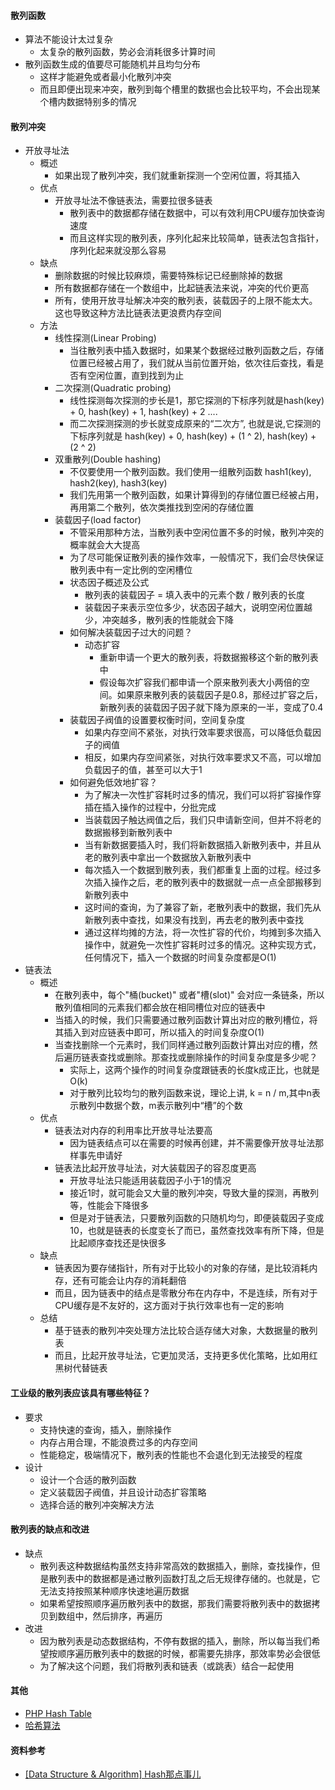#### 散列函数
- 算法不能设计太过复杂
  - 太复杂的散列函数，势必会消耗很多计算时间
- 散列函数生成的值要尽可能随机并且均匀分布
  - 这样才能避免或者最小化散列冲突
  - 而且即便出现来冲突，散列到每个槽里的数据也会比较平均，不会出现某个槽内数据特别多的情况
#### 散列冲突
- 开放寻址法
  - 概述
    - 如果出现了散列冲突，我们就重新探测一个空闲位置，将其插入
  - 优点
    - 开放寻址法不像链表法，需要拉很多链表
      - 散列表中的数据都存储在数据中，可以有效利用CPU缓存加快查询速度
      - 而且这样实现的散列表，序列化起来比较简单，链表法包含指针，序列化起来就没那么容易
  - 缺点
    - 删除数据的时候比较麻烦，需要特殊标记已经删除掉的数据
    - 所有数据都存储在一个数组中，比起链表法来说，冲突的代价更高
    - 所有，使用开放寻址解决冲突的散列表，装载因子的上限不能太大。这也导致这种方法比链表法更浪费内存空间
  - 方法
    - 线性探测(Linear Probing)
      - 当往散列表中插入数据时，如果某个数据经过散列函数之后，存储位置已经被占用了，我们就从当前位置开始，依次往后查找，看是否有空闲位置，直到找到为止
    - 二次探测(Quadratic probing)
      - 线性探测每次探测的步长是1，那它探测的下标序列就是hash(key) + 0, hash(key) + 1, hash(key) + 2 ....
      - 而二次探测探测的步长就变成原来的“二次方”, 也就是说,它探测的下标序列就是 hash(key) + 0, hash(key) + (1 ^ 2), hash(key) + (2 ^ 2)
    - 双重散列(Double hashing)
      - 不仅要使用一个散列函数。我们使用一组散列函数 hash1(key), hash2(key), hash3(key)
      - 我们先用第一个散列函数，如果计算得到的存储位置已经被占用，再用第二个散列，依次类推找到空闲的存储位置
    - 装载因子(load factor)
      - 不管采用那种方法，当散列表中空闲位置不多的时候，散列冲突的概率就会大大提高
      - 为了尽可能保证散列表的操作效率，一般情况下，我们会尽快保证散列表中有一定比例的空闲槽位
      - 状态因子概述及公式
        - 散列表的装载因子 = 填入表中的元素个数 / 散列表的长度
        - 装载因子来表示空位多少，状态因子越大，说明空闲位置越少，冲突越多，散列表的性能就会下降
      - 如何解决装载因子过大的问题？
        - 动态扩容
          - 重新申请一个更大的散列表，将数据搬移这个新的散列表中
          - 假设每次扩容我们都申请一个原来散列表大小两倍的空间。如果原来散列表的装载因子是0.8，那经过扩容之后，新散列表的装载因子因子就下降为原来的一半，变成了0.4
      - 装载因子阀值的设置要权衡时间，空间复杂度
        - 如果内存空间不紧张，对执行效率要求很高，可以降低负载因子的阀值
        - 相反，如果内存空间紧张，对执行效率要求又不高，可以增加负载因子的值，甚至可以大于1
      - 如何避免低效地扩容？
        - 为了解决一次性扩容耗时过多的情况，我们可以将扩容操作穿插在插入操作的过程中，分批完成
        - 当装载因子触达阀值之后，我们只申请新空间，但并不将老的数据搬移到新散列表中
        - 当有新数据要插入时，我们将新数据插入新散列表中，并且从老的散列表中拿出一个数据放入新散列表中
        - 每次插入一个数据到散列表，我们都重复上面的过程。经过多次插入操作之后，老的散列表中的数据就一点一点全部搬移到新散列表中
        - 这时间的查询，为了兼容了新，老散列表中的数据，我们先从新散列表中查找，如果没有找到，再去老的散列表中查找
        - 通过这样均摊的方法，将一次性扩容的代价，均摊到多次插入操作中，就避免一次性扩容耗时过多的情况。这种实现方式，任何情况下，插入一个数据的时间复杂度都是O(1)
- 链表法
  - 概述
    - 在散列表中，每个"桶(bucket)" 或者"槽(slot)" 会对应一条链条，所以散列值相同的元素我们都会放在相同槽位对应的链表中
    - 当插入的时候，我们只需要通过散列函数计算出对应的散列槽位，将其插入到对应链表中即可，所以插入的时间复杂度O(1)
    - 当查找删除一个元素时，我们同样通过散列函数计算出对应的槽，然后遍历链表查找或删除。那查找或删除操作的时间复杂度是多少呢？
      - 实际上，这两个操作的时间复杂度跟链表的长度k成正比，也就是O(k)
      - 对于散列比较均匀的散列函数来说，理论上讲, k = n / m,其中n表示散列中数据个数，m表示散列中“槽”的个数
  - 优点
    - 链表法对内存的利用率比开放寻址法要高
      - 因为链表结点可以在需要的时候再创建，并不需要像开放寻址法那样事先申请好
    - 链表法比起开放寻址法，对大装载因子的容忍度更高
      - 开放寻址法只能适用装载因子小于1的情况
      - 接近1时，就可能会又大量的散列冲突，导致大量的探测，再散列等，性能会下降很多
      - 但是对于链表法，只要散列函数的只随机均匀，即便装载因子变成10，也就是链表的长度变长了而已，虽然查找效率有所下降，但是比起顺序查找还是快很多
  - 缺点
    - 链表因为要存储指针，所有对于比较小的对象的存储，是比较消耗内存，还有可能会让内存的消耗翻倍
    - 而且，因为链表中的结点是零散分布在内存中，不是连续，所有对于CPU缓存是不友好的，这方面对于执行效率也有一定的影响
  - 总结
    - 基于链表的散列冲突处理方法比较合适存储大对象，大数据量的散列表
    - 而且，比起开放寻址法，它更加灵活，支持更多优化策略，比如用红黑树代替链表

#### 工业级的散列表应该具有哪些特征？
- 要求
  - 支持快速的查询，插入，删除操作
  - 内存占用合理，不能浪费过多的内存空间
  - 性能稳定，极端情况下，散列表的性能也不会退化到无法接受的程度
- 设计
  - 设计一个合适的散列函数
  - 定义装载因子阀值，并且设计动态扩容策略
  - 选择合适的散列冲突解决方法
#### 散列表的缺点和改进
- 缺点
  - 散列表这种数据结构虽然支持非常高效的数据插入，删除，查找操作，但是散列表中的数据都是通过散列函数打乱之后无规律存储的。也就是，它无法支持按照某种顺序快速地遍历数据
  - 如果希望按照顺序遍历散列表中的数据，那我们需要将散列表中的数据拷贝到数组中，然后排序，再遍历
- 改进
  - 因为散列表是动态数据结构，不停有数据的插入，删除，所以每当我们希望按顺序遍历散列表中的数据的时候，都需要先排序，那效率势必会很低
  - 为了解决这个问题，我们将散列表和链表（或跳表）结合一起使用
#### 其他
- [PHP Hash Table](./php_hash.md)
- [哈希算法](./hash_algorithm.md)

#### 资料参考
- [[Data Structure & Algorithm] Hash那点事儿](https://www.cnblogs.com/maybe2030/p/4719267.html)